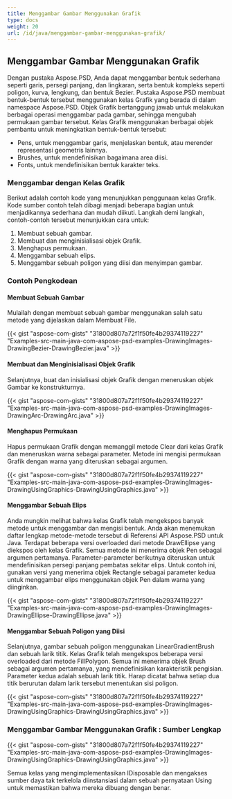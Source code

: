 ```yaml
---
title: Menggambar Gambar Menggunakan Grafik
type: docs
weight: 20
url: /id/java/menggambar-gambar-menggunakan-grafik/
---
```


## **Menggambar Gambar Menggunakan Grafik**


Dengan pustaka Aspose.PSD, Anda dapat menggambar bentuk sederhana seperti garis, persegi panjang, dan lingkaran, serta bentuk kompleks seperti poligon, kurva, lengkung, dan bentuk Bezier. Pustaka Aspose.PSD membuat bentuk-bentuk tersebut menggunakan kelas Grafik yang berada di dalam namespace Aspose.PSD. Objek Grafik bertanggung jawab untuk melakukan berbagai operasi menggambar pada gambar, sehingga mengubah permukaan gambar tersebut. Kelas Grafik menggunakan berbagai objek pembantu untuk meningkatkan bentuk-bentuk tersebut:

- Pens, untuk menggambar garis, menjelaskan bentuk, atau merender representasi geometris lainnya.
- Brushes, untuk mendefinisikan bagaimana area diisi.
- Fonts, untuk mendefinisikan bentuk karakter teks.
### **Menggambar dengan Kelas Grafik**
Berikut adalah contoh kode yang menunjukkan penggunaan kelas Grafik. Kode sumber contoh telah dibagi menjadi beberapa bagian untuk menjadikannya sederhana dan mudah diikuti. Langkah demi langkah, contoh-contoh tersebut menunjukkan cara untuk:

1. Membuat sebuah gambar.
1. Membuat dan menginisialisasi objek Grafik.
1. Menghapus permukaan.
1. Menggambar sebuah elips.
1. Menggambar sebuah poligon yang diisi dan menyimpan gambar.
### **Contoh Pengkodean**
#### **Membuat Sebuah Gambar**
Mulailah dengan membuat sebuah gambar menggunakan salah satu metode yang dijelaskan dalam Membuat File.

{{< gist "aspose-com-gists" "31800d807a72f1f50fe4b29374119227" "Examples-src-main-java-com-aspose-psd-examples-DrawingImages-DrawingBezier-DrawingBezier.java" >}}
#### **Membuat dan Menginisialisasi Objek Grafik**
Selanjutnya, buat dan inisialisasi objek Grafik dengan meneruskan objek Gambar ke konstrukturnya.

{{< gist "aspose-com-gists" "31800d807a72f1f50fe4b29374119227" "Examples-src-main-java-com-aspose-psd-examples-DrawingImages-DrawingArc-DrawingArc.java" >}}
#### **Menghapus Permukaan**
Hapus permukaan Grafik dengan memanggil metode Clear dari kelas Grafik dan meneruskan warna sebagai parameter. Metode ini mengisi permukaan Grafik dengan warna yang diteruskan sebagai argumen.

{{< gist "aspose-com-gists" "31800d807a72f1f50fe4b29374119227" "Examples-src-main-java-com-aspose-psd-examples-DrawingImages-DrawingUsingGraphics-DrawingUsingGraphics.java" >}}
#### **Menggambar Sebuah Elips**
Anda mungkin melihat bahwa kelas Grafik telah mengekspos banyak metode untuk menggambar dan mengisi bentuk. Anda akan menemukan daftar lengkap metode-metode tersebut di Referensi API Aspose.PSD untuk Java. Terdapat beberapa versi overloaded dari metode DrawEllipse yang diekspos oleh kelas Grafik. Semua metode ini menerima objek Pen sebagai argumen pertamanya. Parameter-parameter berikutnya diteruskan untuk mendefinisikan persegi panjang pembatas sekitar elips. Untuk contoh ini, gunakan versi yang menerima objek Rectangle sebagai parameter kedua untuk menggambar elips menggunakan objek Pen dalam warna yang diinginkan.

{{< gist "aspose-com-gists" "31800d807a72f1f50fe4b29374119227" "Examples-src-main-java-com-aspose-psd-examples-DrawingImages-DrawingEllipse-DrawingEllipse.java" >}}
#### **Menggambar Sebuah Poligon yang Diisi**
Selanjutnya, gambar sebuah poligon menggunakan LinearGradientBrush dan sebuah larik titik. Kelas Grafik telah mengekspos beberapa versi overloaded dari metode FillPolygon. Semua ini menerima objek Brush sebagai argumen pertamanya, yang mendefinisikan karakteristik pengisian. Parameter kedua adalah sebuah larik titik. Harap dicatat bahwa setiap dua titik berurutan dalam larik tersebut menentukan sisi poligon.

{{< gist "aspose-com-gists" "31800d807a72f1f50fe4b29374119227" "Examples-src-main-java-com-aspose-psd-examples-DrawingImages-DrawingUsingGraphics-DrawingUsingGraphics.java" >}}
### **Menggambar Gambar Menggunakan Grafik : Sumber Lengkap**
{{< gist "aspose-com-gists" "31800d807a72f1f50fe4b29374119227" "Examples-src-main-java-com-aspose-psd-examples-DrawingImages-DrawingUsingGraphics-DrawingUsingGraphics.java" >}}



Semua kelas yang mengimplementasikan IDisposable dan mengakses sumber daya tak terkelola diinstansiasi dalam sebuah pernyataan Using untuk memastikan bahwa mereka dibuang dengan benar.

